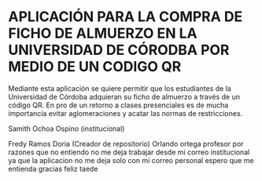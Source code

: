 # APLICACIÓN PARA LA COMPRA DE FICHO DE ALMUERZO EN LA UNIVERSIDAD DE CÓRODBA POR MEDIO DE UN CODIGO QR

Mediante esta aplicación se quiere permitir que los estudiantes de la Universidad de Córdoba adquieran su ficho de almuerzo a través de un código QR. En pro de un retorno a clases presenciales es de mucha importancia evitar aglomeraciones y acatar las normas de restricciones.


Samith Ochoa Ospino (institucional)

Fredy Ramos Doria (Creador de repositorio)
Orlando ortega profesor  por razones  que no entiendo no me deja trabajar desde mi correo institucional ya que la aplicacion no me deja solo con mi correo personal espero que me entienda gracias feliz taede  
